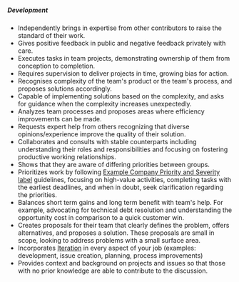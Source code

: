 ##### Development

* Independently brings in expertise from other contributors to raise the standard of their work.
* Gives positive feedback in public and negative feedback privately with care.
* Executes tasks in team projects, demonstrating ownership of them from conception to completion.
* Requires supervision to deliver projects in time, growing bias for action.
* Recognises complexity of the team's product or the team's process, and proposes solutions accordingly.
* Capable of implementing solutions based on the complexity, and asks for guidance when the complexity increases unexpectedly.
* Analyzes team processes and proposes areas where efficiency improvements can be made.
* Requests expert help from others recognizing that diverse opinions/experience improve the quality of their solution.
* Collaborates and consults with stable counterparts including understanding their roles and responsibilities and focusing on fostering productive working relationships.
* Shows that they are aware of differing priorities between groups.
* Prioritizes work by following [Example Company Priority and Severity label](/handbook/engineering/infrastructure/engineering-productivity/issue-triage/#priority) guidelines, focusing on high-value activities, completing tasks with the earliest deadlines, and when in doubt, seek clarification regarding the priorities.
* Balances short term gains and long term benefit with team's help. For example, advocating for technical debt resolution and understanding the opportunity cost in comparison to a quick customer win.
* Creates proposals for their team that clearly defines the problem, offers alternatives, and proposes a solution. These proposals are small in scope, looking to address problems with a small surface area.
* Incorporates [Iteration](/handbook/values/#iteration) in every aspect of your job (examples: development, issue creation, planning, process improvements)
* Provides context and background on projects and issues so that those with no prior knowledge are able to contribute to the discussion.
